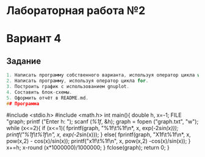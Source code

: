 # Лабораторная работа №2
# Вариант 4
## Задание
``` c
1. Написать программу собственного варианта, используя оператор цикла while или do while.
2. Написать программу, используя оператор цикла for.
3. Построить график с использованием gnuplot.
4. Составить блок-схемы.
5. Оформить отчёт в README.md.
## Программа
```
#include <stdio.h>
#include <math.h>
int main(){
    double h, x=-1;
    FILE "graph;
    printf ("Enter h: ");
    scanf (*%1f*, &h);
    graph = fopen ("graph.txt", "w");
    while (x<=2){ 
        if (x<=1)(
            fprintf(graph, "%1f\t%1f\n*, x, exp(-2*sin(x)));
            printf("%1f\t%1f\n", x, exp(-2*sin(x)));
        } else(
            fprintf(graph, "X1f\t%1f\n*, x, pow(x,2) - cos(x)/sin(x));
            printf("x1f\t%1f\n", x, pow(x,2) -cos(x)/sin(x));
        }
        x+=h;
        x-round (x*1000000)/1000000;
    }
    fclose(graph);
    return 0;
}
```
